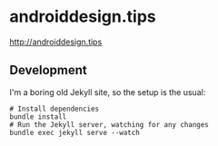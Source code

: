 androiddesign.tips
==================

http://androiddesign.tips


Development
-----------

I'm a boring old Jekyll site, so the setup is the usual:

```
# Install dependencies
bundle install
# Run the Jekyll server, watching for any changes
bundle exec jekyll serve --watch
```
